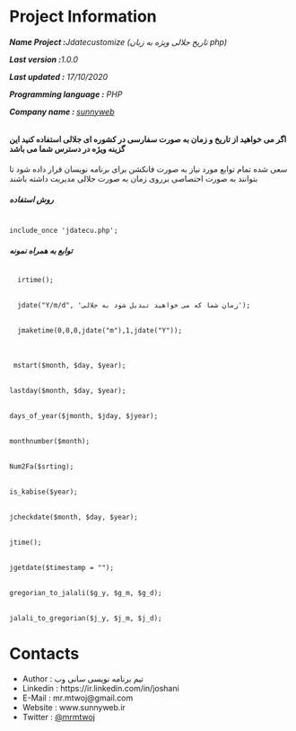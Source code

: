 # Project Information
<p><b><h6>Name Project :</b>Jdatecustomize (تاریخ جلالی ویژه به زبان php)</p>
<p><b>Last version  :</b>1.0.0</p>
<p><b>Last updated :</b> 17/10/2020</p>
<p><b>Programming language :</b> PHP</p>
<p><b>Company name : </b><a target="_black" href="https://sunnyweb.ir">sunnyweb</a></p></h6>
<h4>اگر می خواهید از تاریخ و زمان به صورت سفارسی در کشوره ای جلالی استفاده کنید این گزینه ویژه در دسترس شما می باشد</h4>
سعی شده تمام توابع مورد نیاز به صورت فانکشن برای برنامه نویسان قرار داده شود تا بتوانند به صورت احتصاصی برروی زمان به صورت جلالی مدیریت داشته باشند 
 <h5>روش استفاده</h5> 
  <br>
  <code>include_once 'jdatecu.php';</code>
  <br>
  <h5>توابع به همراه نمونه</h5>
<code>
  irtime();
</code>
<br>
<code>
  jdate("Y/m/d", 'زمان شما که می خواهید تبدیل شود به جلالی');
</code>
<br>
<code>
  jmaketime(0,0,0,jdate("m"),1,jdate("Y"));
</code>
<br>

<br>
<code>
 mstart($month, $day, $year);
</code>

<br>
<code>
lastday($month, $day, $year);
</code>

<br>
<code>
days_of_year($jmonth, $jday, $jyear);
</code>

<br>
<code>
monthnumber($month);
</code>

<br>
<code>
Num2Fa($srting);
</code>

<br>
<code>
is_kabise($year);
</code>

<br>
<code>
jcheckdate($month, $day, $year);
</code>

<br>
<code>
jtime();
</code>

<br>
<code>
jgetdate($timestamp = "");
</code>


<br>
<code>
gregorian_to_jalali($g_y, $g_m, $g_d);
</code>

<br>
<code>
jalali_to_gregorian($j_y, $j_m, $j_d);
</code>

# Contacts
<ul>
<li>   Author      :   تیم برنامه نویسی سانی وب
<li>   Linkedin    :   https://ir.linkedin.com/in/joshani
<li>   E-Mail      :   mr.mtwoj@gmail.com
<li>   Website     :   www.sunnyweb.ir
<li>   Twitter     :   <a href="https://twitter.com/MrMtwoj">@mrmtwoj</a>
</ul>
